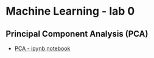 # Machine Learning - lab 0

## Principal Component Analysis (PCA)

- [PCA - ipynb notebook](./ml-l0-pca.ipynb)
